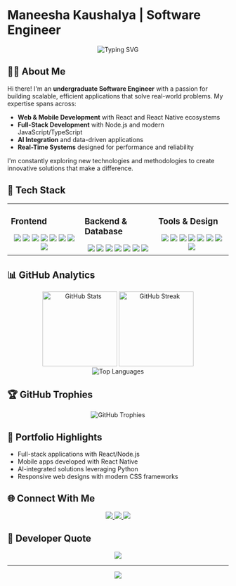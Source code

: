 # Maneesha Kaushalya | Software Engineer

<div align="center">
  <img src="https://readme-typing-svg.herokuapp.com?font=Fira+Code&pause=1000&color=2986cc&width=435&lines=Full-Stack+Developer;AI+Enthusiast;React+%26+React+Native+Specialist" alt="Typing SVG" />
</div>

## 👨‍💻 About Me

Hi there! I'm an **undergraduate Software Engineer** with a passion for building scalable, efficient applications that solve real-world problems. My expertise spans across:

- **Web & Mobile Development** with React and React Native ecosystems  
- **Full-Stack Development** with Node.js and modern JavaScript/TypeScript  
- **AI Integration** and data-driven applications  
- **Real-Time Systems** designed for performance and reliability  

I'm constantly exploring new technologies and methodologies to create innovative solutions that make a difference.

## 🚀 Tech Stack

<table>
  <tr>
    <td valign="top" width="33%">
      <h3>Frontend</h3>
      <div align="center">
        <img src="https://img.shields.io/badge/react-%2320232a.svg?style=for-the-badge&logo=react&logoColor=%2361DAFB" />
        <img src="https://img.shields.io/badge/react_native-%2320232a.svg?style=for-the-badge&logo=react&logoColor=%2361DAFB" />
        <img src="https://img.shields.io/badge/typescript-%23007ACC.svg?style=for-the-badge&logo=typescript&logoColor=white" />
        <img src="https://img.shields.io/badge/javascript-%23323330.svg?style=for-the-badge&logo=javascript&logoColor=%23F7DF1E" />
        <img src="https://img.shields.io/badge/html5-%23E34F26.svg?style=for-the-badge&logo=html5&logoColor=white" />
        <img src="https://img.shields.io/badge/css3-%231572B6.svg?style=for-the-badge&logo=css3&logoColor=white" />
        <img src="https://img.shields.io/badge/tailwindcss-%2338B2AC.svg?style=for-the-badge&logo=tailwind-css&logoColor=white" />
        <img src="https://img.shields.io/badge/bootstrap-%238511FA.svg?style=for-the-badge&logo=bootstrap&logoColor=white" />
      </div>
    </td>
    <td valign="top" width="33%">
      <h3>Backend & Database</h3>
      <div align="center">
        <img src="https://img.shields.io/badge/node.js-6DA55F?style=for-the-badge&logo=node.js&logoColor=white" />
        <img src="https://img.shields.io/badge/express.js-%23404d59.svg?style=for-the-badge&logo=express&logoColor=%2361DAFB" />
        <img src="https://img.shields.io/badge/MongoDB-%234ea94b.svg?style=for-the-badge&logo=mongodb&logoColor=white" />
        <img src="https://img.shields.io/badge/mysql-4479A1.svg?style=for-the-badge&logo=mysql&logoColor=white" />
        <img src="https://img.shields.io/badge/firebase-a08021?style=for-the-badge&logo=firebase&logoColor=ffcd34" />
        <img src="https://img.shields.io/badge/python-3670A0?style=for-the-badge&logo=python&logoColor=ffdd54" />
        <img src="https://img.shields.io/badge/java-%23ED8B00.svg?style=for-the-badge&logo=openjdk&logoColor=white" />
      </div>
    </td>
    <td valign="top" width="33%">
      <h3>Tools & Design</h3>
      <div align="center">
        <img src="https://img.shields.io/badge/Visual%20Studio%20Code-0078d7.svg?style=for-the-badge&logo=visual-studio-code&logoColor=white" />
        <img src="https://img.shields.io/badge/docker-%230db7ed.svg?style=for-the-badge&logo=docker&logoColor=white" />
        <img src="https://img.shields.io/badge/AWS-%23FF9900.svg?style=for-the-badge&logo=amazon-aws&logoColor=white" />
        <img src="https://img.shields.io/badge/git-%23F05033.svg?style=for-the-badge&logo=git&logoColor=white" />
        <img src="https://img.shields.io/badge/github-%23121011.svg?style=for-the-badge&logo=github&logoColor=white" />
        <img src="https://img.shields.io/badge/figma-%23F24E1E.svg?style=for-the-badge&logo=figma&logoColor=white" />
        <img src="https://img.shields.io/badge/Canva-%2300C4CC.svg?style=for-the-badge&logo=Canva&logoColor=white" />
        <img src="https://img.shields.io/badge/adobe-%23FF0000.svg?style=for-the-badge&logo=adobe&logoColor=white" />
      </div>
    </td>
  </tr>
</table>

## 📊 GitHub Analytics

<div align="center">
  <img src="https://github-readme-stats.vercel.app/api?username=ManeeshaKaushalya&theme=react&hide_border=false&include_all_commits=true&count_private=true" height="170" alt="GitHub Stats" />
  <img src="https://github-readme-streak-stats.herokuapp.com/?user=ManeeshaKaushalya&theme=react&hide_border=false" height="170" alt="GitHub Streak" />
</div>

<div align="center">
  <img src="https://github-readme-stats.vercel.app/api/top-langs/?username=ManeeshaKaushalya&theme=react&hide_border=false&layout=compact" alt="Top Languages" />
</div>

## 🏆 GitHub Trophies

<div align="center">
  <img src="https://github-profile-trophy.vercel.app/?username=ManeeshaKaushalya&theme=discord&no-frame=true&margin-w=4&column=6" alt="GitHub Trophies" />
</div>

## 💼 Portfolio Highlights

- Full-stack applications with React/Node.js  
- Mobile apps developed with React Native  
- AI-integrated solutions leveraging Python  
- Responsive web designs with modern CSS frameworks  

## 🌐 Connect With Me

<div align="center">
  <a href="https://linkedin.com/in/maneesha-kaushalya" target="_blank">
    <img src="https://img.shields.io/badge/LinkedIn-%230077B5.svg?style=for-the-badge&logo=linkedin&logoColor=white" />
  </a>
  <a href="https://facebook.com/maneesha.kaushalya" target="_blank">
    <img src="https://img.shields.io/badge/Facebook-%231877F2.svg?style=for-the-badge&logo=Facebook&logoColor=white" />
  </a>
  <a href="mailto:maneeshakaushalya28@gmail.com">
    <img src="https://img.shields.io/badge/Email-D14836?style=for-the-badge&logo=gmail&logoColor=white" />
  </a>
</div>

## 💭 Developer Quote

<div align="center">
  <img src="https://quotes-github-readme.vercel.app/api?type=horizontal&theme=tokyonight" />
</div>

---

<div align="center">
  <img src="https://komarev.com/ghpvc/?username=ManeeshaKaushalya&label=Profile%20Views&color=0e75b6&style=flat" />
</div>
